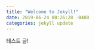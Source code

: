 ```yaml
---
title: "Welcome to Jekyll!"
date: 2019-06-24 08:26:28 -0400
categories: jekyll update
---
```

테스트 글! 
